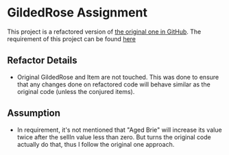 # GildedRose Assignment

This project is a refactored version
of [the original one in GitHub](https://github.com/emilybache/GildedRose-Refactoring-Kata).
The requirement of this project can be found [here](./README.md)

## Refactor Details

* Original GildedRose and Item are not touched. This was done to ensure that any changes done on refactored code will
  behave similar as the original code (unless the conjured items).

## Assumption

* In requirement, it's not mentioned that "Aged Brie" will increase its value twice after the sellIn value less than
  zero. But turns the original code actually do that, thus I follow the original one approach.
